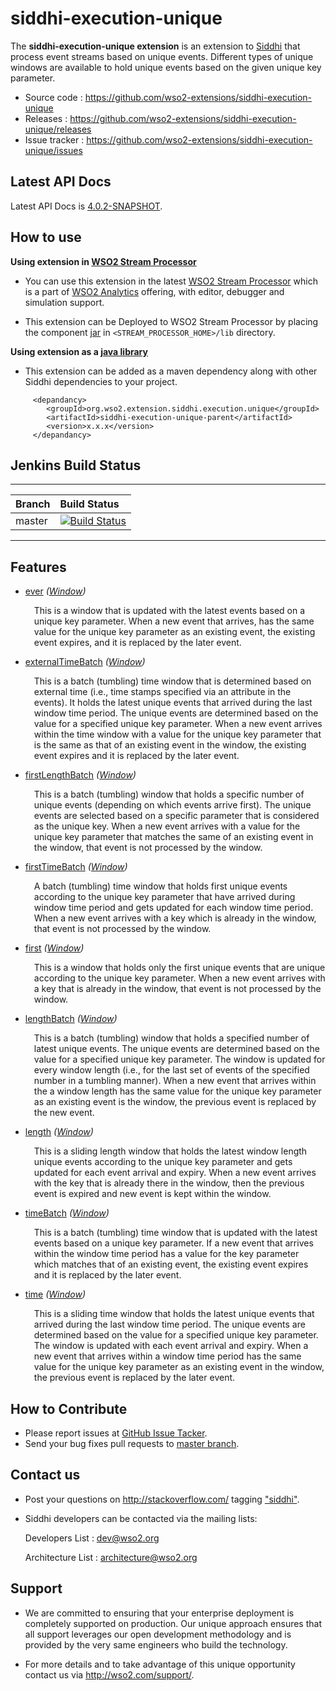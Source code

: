 siddhi-execution-unique
======================================

The **siddhi-execution-unique extension** is an extension to <a target="_blank" href="https://wso2.github.io/siddhi">Siddhi</a> that process event streams based on unique events.
Different types of unique windows are available to hold unique events based on the given unique key parameter.

* Source code : <a target="_blank" href="https://github.com/wso2-extensions/siddhi-execution-unique">https://github.com/wso2-extensions/siddhi-execution-unique</a>
* Releases : <a target="_blank" href="https://github.com/wso2-extensions/siddhi-execution-unique/releases">https://github.com/wso2-extensions/siddhi-execution-unique/releases</a>
* Issue tracker :  <a target="_blank" href="https://github.com/wso2-extensions/siddhi-execution-unique/issues">https://github.com/wso2-extensions/siddhi-execution-unique/issues</a>

## Latest API Docs 

Latest API Docs is <a target="_blank" href="./api/4.0.2-SNAPSHOT">4.0.2-SNAPSHOT</a>.

## How to use 

**Using extension in <a target="_blank" href="https://github.com/wso2/product-sp">WSO2 Stream Processor</a>**

* You can use this extension in the latest <a target="_blank" href="https://github.com/wso2/product-sp/releases">WSO2 Stream Processor</a> which is a part of <a target="_blank" href="http://wso2.com/analytics?utm_source=gitanalytics&utm_campaign=gitanalytics_Jul17">WSO2 Analytics</a> offering, with editor, debugger and simulation support. 

* This extension can be Deployed to WSO2 Stream Processor by placing the component <a target="_blank" href="https://github.com/wso2-extensions/siddhi-execution-unique/releases">jar</a> in `<STREAM_PROCESSOR_HOME>/lib` directory.

**Using extension as a <a target="_blank" href="https://wso2.github.io/siddhi/documentation/running-as-a-java-library">java library</a>**

* This extension can be added as a maven dependency along with other Siddhi dependencies to your project.

```
     <depandancy>
        <groupId>org.wso2.extension.siddhi.execution.unique</groupId>
        <artifactId>siddhi-execution-unique-parent</artifactId>
        <version>x.x.x</version>
     </depandancy>
```



## Jenkins Build Status 

---

|  Branch | Build Status |
| :------ |:------------ | 
| master  | [![Build Status](https://wso2.org/jenkins/job/siddhi/job/siddhi-execution-unique/badge/icon)](https://wso2.org/jenkins/job/siddhi/job/siddhi-execution-unique/) |

---
## Features

* <a target="_blank" href="./api/4.0.2-SNAPSHOT/#ever-window">ever</a> *(<a target="_blank" href="https://wso2.github.io/siddhi/documentation/siddhi-4.0/#windows">Window</a>)*<br><div style="padding-left: 1em;"><p>This is a  window that is updated with the latest events based on a unique key parameter. When a new event that arrives, has the same value for the unique key parameter as an existing event, the existing event expires, and it is replaced by the later event.</p></div>
* <a target="_blank" href="./api/4.0.2-SNAPSHOT/#externaltimebatch-window">externalTimeBatch</a> *(<a target="_blank" href="https://wso2.github.io/siddhi/documentation/siddhi-4.0/#windows">Window</a>)*<br><div style="padding-left: 1em;"><p>This is a batch (tumbling) time window that is determined based on external time (i.e., time stamps specified via an attribute in the events). It holds the latest unique events that arrived during the last window time period. The unique events are determined based on the value for a specified unique key parameter. When a new event arrives within the time window with a value for the unique key parameter that is the same as that of an existing event in the window, the existing event expires and it is replaced by the later event.</p></div>
* <a target="_blank" href="./api/4.0.2-SNAPSHOT/#firstlengthbatch-window">firstLengthBatch</a> *(<a target="_blank" href="https://wso2.github.io/siddhi/documentation/siddhi-4.0/#windows">Window</a>)*<br><div style="padding-left: 1em;"><p>This is a batch (tumbling) window that holds a specific number of unique events (depending on which events arrive first). The unique events are selected based on a specific parameter that is considered as the unique key. When a new event arrives with a value for the unique key parameter that matches the same of an existing event in the window, that event is not processed by the window.</p></div>
* <a target="_blank" href="./api/4.0.2-SNAPSHOT/#firsttimebatch-window">firstTimeBatch</a> *(<a target="_blank" href="https://wso2.github.io/siddhi/documentation/siddhi-4.0/#windows">Window</a>)*<br><div style="padding-left: 1em;"><p>A batch (tumbling) time window that holds first unique events according to the unique key parameter that have arrived during window time period and gets updated for each window time period. When a new event arrives with a key which is already in the window, that event is not processed by the window.</p></div>
* <a target="_blank" href="./api/4.0.2-SNAPSHOT/#first-window">first</a> *(<a target="_blank" href="https://wso2.github.io/siddhi/documentation/siddhi-4.0/#windows">Window</a>)*<br><div style="padding-left: 1em;"><p>This is a window that holds only the first unique events that are unique according to the unique key parameter. When a new event arrives with a key that is already in the window, that event is not processed by the window.</p></div>
* <a target="_blank" href="./api/4.0.2-SNAPSHOT/#lengthbatch-window">lengthBatch</a> *(<a target="_blank" href="https://wso2.github.io/siddhi/documentation/siddhi-4.0/#windows">Window</a>)*<br><div style="padding-left: 1em;"><p>This is a batch (tumbling) window that holds a specified number of latest unique events. The unique events are determined based on the value for a specified unique key parameter. The window is updated for every window length (i.e., for the last set of events of the specified number in a tumbling manner). When a new event that arrives within the a window length has the same value for the unique key parameter as an existing event is the window, the previous event is replaced by the new event.</p></div>
* <a target="_blank" href="./api/4.0.2-SNAPSHOT/#length-window">length</a> *(<a target="_blank" href="https://wso2.github.io/siddhi/documentation/siddhi-4.0/#windows">Window</a>)*<br><div style="padding-left: 1em;"><p>This is a sliding length window that holds the latest window length unique events according to the unique key parameter and gets updated for each event arrival and expiry. When a new event arrives with the key that is already there in the window, then the previous event is expired and new event is kept within the window.</p></div>
* <a target="_blank" href="./api/4.0.2-SNAPSHOT/#timebatch-window">timeBatch</a> *(<a target="_blank" href="https://wso2.github.io/siddhi/documentation/siddhi-4.0/#windows">Window</a>)*<br><div style="padding-left: 1em;"><p>This is a batch (tumbling) time window that is updated with the latest events based on a unique key parameter. If a new event that arrives within the window time period has a value for the key parameter which matches that of an existing event, the existing event expires and it is replaced by the later event. </p></div>
* <a target="_blank" href="./api/4.0.2-SNAPSHOT/#time-window">time</a> *(<a target="_blank" href="https://wso2.github.io/siddhi/documentation/siddhi-4.0/#windows">Window</a>)*<br><div style="padding-left: 1em;"><p>This is a sliding time window that holds the latest unique events that arrived during the last window time period. The unique events are determined based on the value for a specified unique key parameter. The window is updated with each event arrival and expiry. When a new event that arrives within a window time period has the same value for the unique key parameter as an existing event in the window, the previous event is replaced by the later event.</p></div>

## How to Contribute
 
  * Please report issues at <a target="_blank" href="https://github.com/wso2-extensions/siddhi-execution-unique/issues">GitHub Issue Tacker</a>.
  * Send your bug fixes pull requests to <a target="_blank" href="https://github.com/wso2-extensions/siddhi-execution-unique/tree/master">master branch</a>. 
 
## Contact us 
 * Post your questions on http://stackoverflow.com/ tagging <a target="_blank" href="http://stackoverflow.com/search?q=siddhi">"siddhi"</a>. 
 
 * Siddhi developers can be contacted via the mailing lists:
 
    Developers List   : [dev@wso2.org](mailto:dev@wso2.org)
    
    Architecture List : [architecture@wso2.org](mailto:architecture@wso2.org)
 
## Support 

* We are committed to ensuring that your enterprise deployment is completely supported on production. Our unique approach ensures that all support leverages our open development methodology and is provided by the very same engineers who build the technology. 

* For more details and to take advantage of this unique opportunity contact us via <a target="_blank" href="http://wso2.com/support?utm_source=gitanalytics&utm_campaign=gitanalytics_Jul17">http://wso2.com/support/</a>. 
